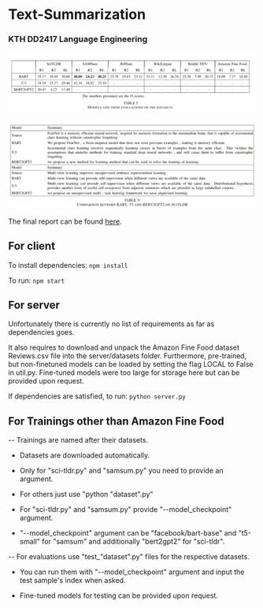 # Text-Summarization

### KTH DD2417 Language Engineering

![Results](results.png?raw=true "Results")

![Outputs](outputs.png?raw=true "Outputs")

The final report can be found [here](https://github.com/ayberkuckun/Text-Summarization/blob/main/Text_Summarization_Language_Engineering_Project.pdf).

## For client
To install dependencies: `npm install`

To run: `npm start`

## For server
Unfortunately there is currently no list of requirements as far as dependencies goes. 

It also requires to download and unpack the Amazon Fine Food dataset Reviews.csv file into the server/datasets folder. Furthermore, pre-trained, but non-finetuned models can be loaded by setting the flag LOCAL to False in util.py. Fine-tuned models were too large for storage here but can be provided upon request.

If dependencies are satisfied, to run: `python server.py`

## For Trainings other than Amazon Fine Food

-- Trainings are named after their datasets.

- Datasets are downloaded automatically.

- Only for "sci-tldr.py" and "samsum.py" you need to provide an argument.

- For others just use "python "dataset".py"

- For "sci-tldr.py" and "samsum.py" provide "--model_checkpoint" argument.

- "--model_checkpoint" argument can be "facebook/bart-base" and "t5-small" for "samsum" and additionally "bert2gpt2" for "sci-tldr".

-- For evaluations use "test_"dataset".py" files for the respective datasets.

- You can run them with "--model_checkpoint" argument and input the test sample's index when asked.

- Fine-tuned models for testing can be provided upon request.
